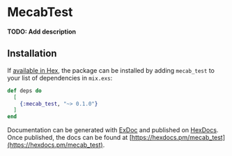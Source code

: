 # MecabTest

**TODO: Add description**

## Installation

If [available in Hex](https://hex.pm/docs/publish), the package can be installed
by adding `mecab_test` to your list of dependencies in `mix.exs`:

```elixir
def deps do
  [
    {:mecab_test, "~> 0.1.0"}
  ]
end
```

Documentation can be generated with [ExDoc](https://github.com/elixir-lang/ex_doc)
and published on [HexDocs](https://hexdocs.pm). Once published, the docs can
be found at [https://hexdocs.pm/mecab_test](https://hexdocs.pm/mecab_test).

